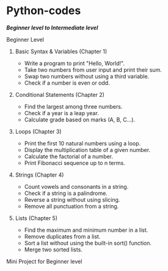 # Python-codes
_**Beginner level to Intermediate level**_

Beginner Level
1. Basic Syntax & Variables (Chapter 1)
   
   - Write a program to print "Hello, World!".
   - Take two numbers from user input and print their sum.
   - Swap two numbers without using a third variable.
   - Check if a number is even or odd.

2. Conditional Statements (Chapter 2)

   - Find the largest among three numbers.
   - Check if a year is a leap year.
   - Calculate grade based on marks (A, B, C…).

3. Loops (Chapter 3)

   - Print the first 10 natural numbers using a loop.
   - Display the multiplication table of a given number.
   - Calculate the factorial of a number.
   - Print Fibonacci sequence up to n terms.
  
4. Strings (Chapter 4)

   - Count vowels and consonants in a string.
   - Check if a string is a palindrome.
   - Reverse a string without using slicing.
   - Remove all punctuation from a string.

5. Lists (Chapter 5)

   - Find the maximum and minimum number in a list.
   - Remove duplicates from a list.
   - Sort a list without using the built-in sort() function.
   - Merge two sorted lists.

Mini Project for Beginner level

